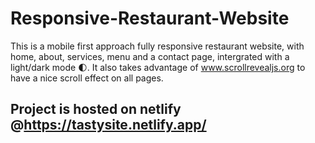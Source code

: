 # Responsive-Restaurant-Website


This is a mobile first approach fully responsive restaurant website, with home, about, services, menu and 
a contact page, intergrated with a light/dark mode 🌓. It also takes advantage of www.scrollrevealjs.org 
to have a nice scroll effect on all pages. 

## Project is hosted on netlify @https://tastysite.netlify.app/
